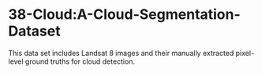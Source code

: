 # 38-Cloud:A-Cloud-Segmentation-Dataset
This data set includes Landsat 8 images and their manually extracted pixel-level ground truths for cloud detection.
